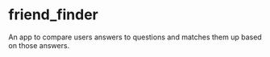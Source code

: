 # friend_finder
An app to compare users answers to questions and matches them up based on those answers.
